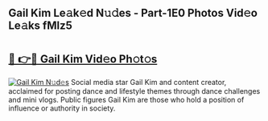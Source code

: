 ## Gail Kim Le𝚊k𝚎d N𝚞𝚍es - Part-1E0 Photos Vid𝚎o Le𝚊ks fMlz5

# <h2><a href="http://fbfqey.evod.top/?m=Gail+Kim">🔗 👉🔴 Gail Kim Vid𝚎o Ph𝚘t𝚘s</a></h2>

[![Gail Kim N𝚞d𝚎s](https://i.imgur.com/8V9OHl7.gif)](http://fbfqey.evod.top/?m=Gail+Kim)
Social media star Gail Kim and content creator, acclaimed for posting dance and lifestyle themes through dance challenges and mini vlogs. Public figures Gail Kim are those who hold a position of influence or authority in society. 
